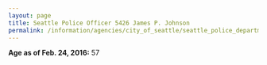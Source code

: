 ```yaml
---
layout: page
title: Seattle Police Officer 5426 James P. Johnson
permalink: /information/agencies/city_of_seattle/seattle_police_department/copbook/5426/
---
```


**Age as of Feb. 24, 2016:** 57

